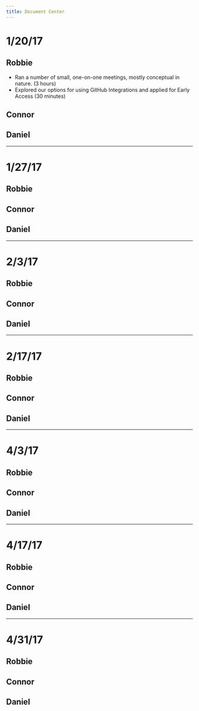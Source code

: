 ```yaml
---
title: Document Center
---
```


# 1/20/17

## Robbie

- Ran a number of small, one-on-one meetings, mostly conceptual in nature. (3 hours)
- Explored our options for using GitHub Integrations and applied for Early Access (30 minutes)

## Connor

## Daniel

----------------------

# 1/27/17

## Robbie

## Connor

## Daniel

---------------------

# 2/3/17

## Robbie

## Connor

## Daniel

----------------------

# 2/17/17

## Robbie

## Connor

## Daniel

----------------------

# 4/3/17

## Robbie

## Connor

## Daniel

-----------------

# 4/17/17

## Robbie

## Connor

## Daniel

--------------

# 4/31/17

## Robbie

## Connor

## Daniel
